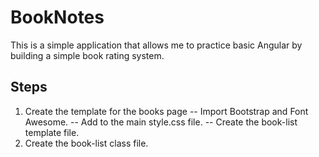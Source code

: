 # BookNotes

This is a simple application that allows me to practice basic Angular by building a simple book rating system.

## Steps

1. Create the template for the books page
   -- Import Bootstrap and Font Awesome.
   -- Add to the main style.css file.
   -- Create the book-list template file.
2. Create the book-list class file.
